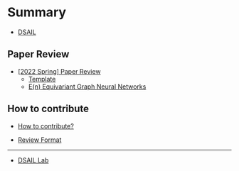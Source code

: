 # Summary  

* [DSAIL](README.md)

## Paper Review  

* [\[2022 Spring\] Paper Review](paper-review/README.md) 
    * [Template](paper-review/2022-spring/template.md)
    * [E(n) Equivariant Graph Neural Networks](paper-review/2022-spring/icml-2021-e(n)%20equivariant%20graph%20neural%20networks.md)


## How to contribute  

* [How to contribute?](how-to-contribute.md)  

* [Review Format](paper-review/template.md)  
---  

* [DSAIL Lab](https://dsail.kaist.ac.kr/)  
